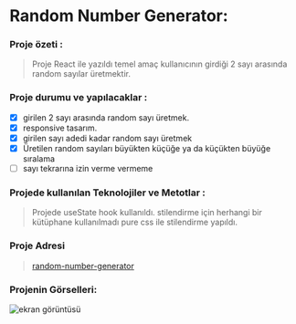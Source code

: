 # Random Number Generator:

### Proje özeti :

> Proje React ile yazıldı temel amaç kullanıcının girdiği 2 sayı arasında random sayılar üretmektir.

### Proje durumu ve yapılacaklar :

- [x] girilen 2 sayı arasında random sayı üretmek.
- [x] responsive tasarım.
- [x] girilen sayı adedi kadar random sayı üretmek
- [x] Üretilen random sayıları büyükten küçüğe ya da küçükten büyüğe sıralama
- [ ] sayı tekrarına izin verme vermeme

### Projede kullanılan Teknolojiler ve Metotlar :

> Projede useState hook kullanıldı. stilendirme için herhangi bir kütüphane kullanılmadı pure css ile stilendirme yapıldı.

### Proje Adresi

> [random-number-generator]("x.com")

### Projenin Görselleri:

![ekran görüntüsü](ss.gif)

